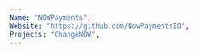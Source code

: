 ```yaml
--- 
Name: "NOWPayments", 
Website: "https://github.com/NowPaymentsIO", 
Projects: "ChangeNOW",
--- 
```

<!--lang:en--> 

<!--lang:es--] 

<!--lang:de--] 

<!--lang:fr--] 

<!--lang:pl--] 

<!--lang:uk--] 

[!--lang:*--> 